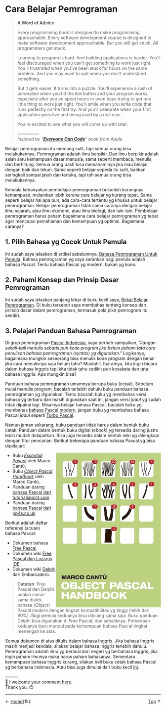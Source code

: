 # Cara Belajar Pemrograman

> **A Word of Advice**
>
> Every programming book is designed to make programming approachable. Every software development course is designed to make software development approachable. But you will get stuck. All programmers get stuck.
>
> Learning to program is hard. And building applications is harder. You'll feel discouraged when you can't get something to work just right. You'll frustrated when you've been stuck for hours on the same problem. And you may want to quit when you don't understand something.
>
> But it gets easier. It turns into a puzzle. You'll experience a rush of adrenaline when you hit the `RUN` button and your program works, especially after you've spent hours or even days trying to get one little thing to work just right. You'll smile when you write code that runs perfectly on the first try. And you'll celebrate when your first application goes live and being used by a real user.
>
> You're excited to see what you will come up with later.
>
> —————    
> *Inspired by "[**Everyone Can Code**][1]" book from Apple.*

Belajar pemrograman itu memang sulit, tapi semua orang bisa melakukannya. Pemrograman adalah ilmu berpikir. Dan ilmu berpikir adalah salah satu kemampuan dasar manusia, sama seperti membaca, menulis, dan berhitung. Semua orang pasti bisa memahaminya jika mau belajar dengan baik dan tekun. Sama seperti belajar sepeda itu sulit, bahkan seringkali sampai jatuh dan terluka, tapi toh semua orang bisa melakukannya.

Kendala kebanyakan pembelajar pemrograman bukanlah kurangnya kemampuan, melainkan lebih karena cara belajar yg kurang tepat. Sama seperti belajar hal apa pun, ada cara-cara tertentu yg khusus untuk belajar pemrograman. Belajar pemrograman tidak sama caranya dengan belajar ilmu sejarah, atau ilmu ekonomi, atau ilmu biologi, dan lain-lain. Pembelajar pemrograman harus paham bagaimana cara belajar pemrograman yg tepat agar mencapai pemahaman dan kemampuan yg optimal. Bagaimana caranya?

## 1. Pilih Bahasa yg Cocok Untuk Pemula

Ini sudah saya jelaskan di artikel sebelumnya, [Bahasa Pemrograman Untuk Pemula][2]. Bahasa pemrograman yg saya sarankan bagi pemula adalah bahasa Pascal. Tentu bahasa Pascal yg modern, bukan yg kuno.

## 2. Pahami Konsep dan Prinsip Dasar Pemrograman

Ini sudah saya jelaskan panjang lebar di buku kecil saya, [Bekal Belajar Pemrograman][3]. Di buku tersebut saya membahas tentang konsep dan prinsip dasar dalam pemrograman, termasuk pola pikir pemrogram itu sendiri.

## 3. Pelajari Panduan Bahasa Pemrograman

Di grup pemrograman [Pascal Indonesia][4], saya pernah sampaikan, *"Jangan sekali-kali menulis sebaris pun kode program jika belum paham tata cara penulisan bahasa pemrograman (syntax) yg digunakan."* Logikanya, bagaimana mungkin seseorang bisa menulis kode program dengan benar jika cara menulisnya saja belum tahu? Mustahil. Ibaratnya, kita ingin bicara dalam bahasa Inggris tapi kita tidak tahu sedikit pun kosakata dan tata bahasa Inggris. Apa mungkin bisa?

Panduan bahasa pemrograman umumnya berupa buku (cetak). Sebelum mulai menulis program, bacalah terlebih dahulu buku panduan bahasa pemrograman yg digunakan. Tentu bacalah buku yg membahas versi bahasa yg terbaru dan masih digunakan saat ini, jangan versi *jadul* yg sudah tidak dipakai lagi. Misalnya belajar bahasa Pascal, bacalah buku yg membahas [bahasa Pascal modern][5], jangan buku yg membahas bahasa Pascal *jadul* seperti [Turbo Pascal][6].

Namun jaman sekarang, buku panduan tidak harus dalam bentuk buku cetak. Panduan dalam bentuk buku digital (*ebook*) yg tersedia daring justru lebih mudah didapatkan. Bisa juga tersedia dalam bentuk wiki yg dilengkapi dengan fitur pencarian. Berikut beberapa panduan bahasa Pascal yg bisa dipelajari:

<img align="right" src="img/delphi_handbook.jpg">

* Buku [*Essential Pascal*][7] oleh Marco Cantù.
* Buku [*Object Pascal Handbook*][8] oleh Marco Cantù.
* Panduan daring [bahasa Pascal dari tutorialspoint.com][9]
* Panduan daring [bahasa Pascal dari pp4s.co.uk][10]

Berikut adalah daftar referensi (acuan) bahasa Pascal:
* Dokumen bahasa [Free Pascal][11].
* Dokumen wiki [Free Pascal dan Lazarus IDE][12].
* Dokumen wiki [Delphi][13] dari Embarcadero.

> **Catatan**: Free Pascal dan Delphi adalah sama-sama dialek bahasa (*Object*) Pascal modern dengan tingkat kompatibilitas yg tinggi (lebih dari 90%). Bagi pemula keduanya bisa dibilang sama saja. Buku panduan Delphi bisa digunakan di Free Pascal, dan sebaliknya. Perbedaan keduanya baru muncul pada kemampuan bahasa Pascal tingkat menengah ke atas.

Semua dokumen di atas ditulis dalam bahasa Inggris. Jika bahasa Inggris masih menjadi kendala, silakan belajar bahasa Inggris terlebih dahulu. Pemrograman adalah ilmu yg berasal dari negeri yg berbahasa Inggris, jika ingin paham ilmunya maka harus paham bahasanya. Sementara kemampuan bahasa Inggris kurang, silakan beli buku cetak bahasa Pascal yg berbahasa Indonesia. Atau bisa juga dimulai dari buku kecil [ini][14].

———  
💬 I welcome your comment [here](https://github.com/pakLebah/paklebah.github.io/issues/7).  
Thank you. 😊

---
<span style="float: left">← [Home](index.md)</span> <span style="float: right">[Top](#top) ↑</span>

[1]: https://www.apple.com/id/everyone-can-code/
[2]: https://paklebah.github.io/bahasa-pemrograman-pemula.html
[3]: https://pak.lebah.web.id/ebook/pascal.id_kulgram1.pdf
[4]: https://www.facebook.com/groups/pascal.id/
[5]: https://pak.lebah.web.id/pascal5.html
[6]: https://pak.lebah.web.id/saynototp.html
[7]: http://www.marcocantu.com/epascal/
[8]: http://forms.embarcadero.com/sDownloadMarcoseBook
[9]: https://www.tutorialspoint.com/pascal/
[10]: http://pp4s.co.uk/main/tutorials.html
[11]: https://freepascal.org/docs.html
[12]: http://wiki.freepascal.org
[13]: http://docwiki.embarcadero.com/RADStudio/Rio/en/Main_Page
[14]: https://pak.lebah.web.id/ebook/bahasa-pascal.pdf
[15]: 
